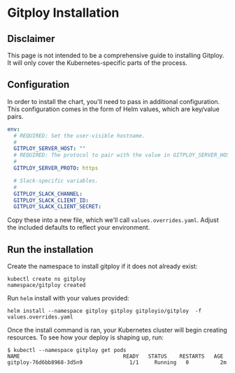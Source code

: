 # Gitploy Installation

## Disclaimer

This page is not intended to be a comprehensive guide to installing Gitploy. It will only cover the Kubernetes-specific parts of the process.

## Configuration 

In order to install the chart, you'll need to pass in additional configuration. This configuration comes in the form of Helm values, which are key/value pairs.

```yaml
env: 
  # REQUIRED: Set the user-visible hostname.
  #
  GITPLOY_SERVER_HOST: ""
  # REQUIRED: The protocol to pair with the value in GITPLOY_SERVER_HOST (http or https).
  #
  GITPLOY_SERVER_PROTO: https

  # Slack-specific variables.
  #
  GITPLOY_SLACK_CHANNEL:
  GITPLOY_SLACK_CLIENT_ID:
  GITPLOY_SLACK_CLIENT_SECRET:
```

Copy these into a new file, which we'll call `values.overrides.yaml`. Adjust the included defaults to reflect your environment.

## Run the installation

Create the namespace to install gitploy if it does not already exist:

```console
kubectl create ns gitploy
namespace/gitploy created
```

Run `helm` install with your values provided:

```console
helm install --namespace gitploy gitploy gitployio/gitploy  -f values.overrides.yaml
```

Once the install command is ran, your Kubernetes cluster will begin creating resources. To see how your deploy is shaping up, run:

```console
$ kubectl --namespace gitploy get pods
NAME                                 READY   STATUS    RESTARTS   AGE
gitploy-76d6bb8968-3d5n9               1/1     Running   0          2m
```
